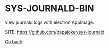 # SYS-JOURNALD-BIN
 
 view journald logs with electron AppImage.
 
 SITE: https://github.com/papajoker/sys-journald

 [Go back](https://portable-linux-apps.github.io/apps.html)
